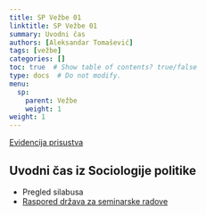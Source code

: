 ```yaml
---
title: SP Vežbe 01
linktitle: SP Vežbe 01
summary: Uvodni čas
authors: [Aleksandar Tomašević]
tags: [vežbe]
categories: []
toc: true  # Show table of contents? true/false
type: docs  # Do not modify.
menu:
  sp:
    parent: Vežbe
    weight: 1
weight: 1
---
```


[Evidencija prisustva](https://forms.gle/KzYruv84nTmFbk6e6)

## Uvodni čas iz Sociologije politike

- Pregled silabusa
- [Raspored država za seminarske radove](https://s.atomasevic.com/courses/sp/sp-drz/)

